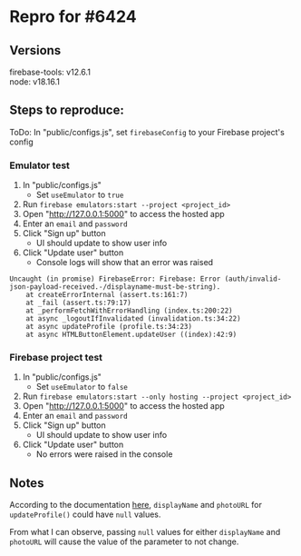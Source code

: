 # Repro for #6424

## Versions

firebase-tools: v12.6.1<br>
node: v18.16.1

## Steps to reproduce:

ToDo: In "public/configs.js", set `firebaseConfig` to your Firebase project's config

### Emulator test

1. In "public/configs.js"
   - Set `useEmulator` to `true`
1. Run `firebase emulators:start --project <project_id>`
1. Open "http://127.0.0.1:5000" to access the hosted app
1. Enter an `email` and `password`
1. Click "Sign up" button
   - UI should update to show user info
1. Click "Update user" button
   - Console logs will show that an error was raised

```
Uncaught (in promise) FirebaseError: Firebase: Error (auth/invalid-json-payload-received.-/displayname-must-be-string).
    at createErrorInternal (assert.ts:161:7)
    at _fail (assert.ts:79:17)
    at _performFetchWithErrorHandling (index.ts:200:22)
    at async _logoutIfInvalidated (invalidation.ts:34:22)
    at async updateProfile (profile.ts:34:23)
    at async HTMLButtonElement.updateUser ((index):42:9)
```

### Firebase project test

1. In "public/configs.js"
   - Set `useEmulator` to `false`
1. Run `firebase emulators:start --only hosting --project <project_id>`
1. Open "http://127.0.0.1:5000" to access the hosted app
1. Enter an `email` and `password`
1. Click "Sign up" button
   - UI should update to show user info
1. Click "Update user" button
   - No errors were raised in the console

## Notes

According to the documentation [here](https://firebase.google.com/docs/reference/js/auth.md#updateprofile), `displayName` and `photoURL` for `updateProfile()` could have `null` values.

From what I can observe, passing `null` values for either `displayName` and `photoURL` will cause the value of the parameter to not change.
